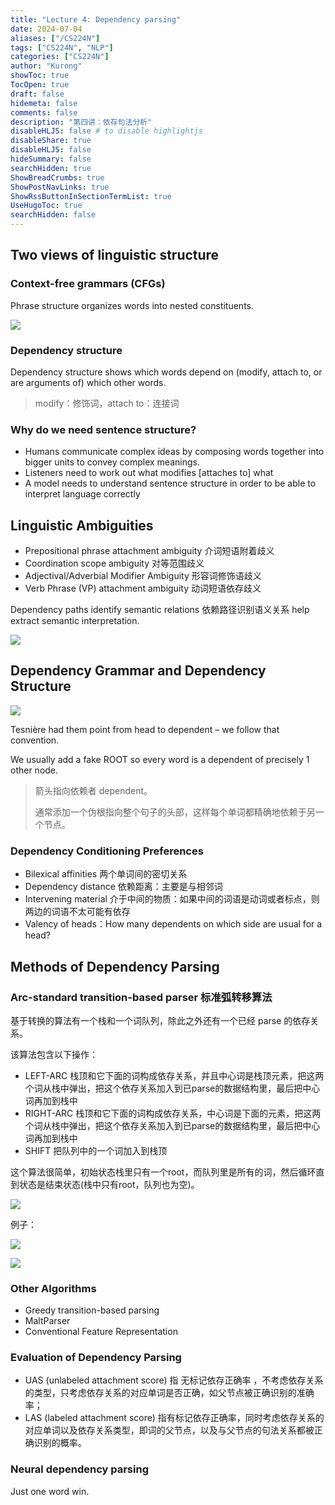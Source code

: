 ```yaml
---
title: "Lecture 4: Dependency parsing"
date: 2024-07-04
aliases: ["/CS224N"]
tags: ["CS224N", "NLP"]
categories: ["CS224N"]
author: "Kurong"
showToc: true
TocOpen: true
draft: false
hidemeta: false
comments: false
description: "第四讲：依存句法分析"
disableHLJS: false # to disable highlightjs
disableShare: true
disableHLJS: false
hideSummary: false
searchHidden: true
ShowBreadCrumbs: true
ShowPostNavLinks: true
ShowRssButtonInSectionTermList: true
UseHugoToc: true
searchHidden: false
---
```


## Two views of linguistic structure

### Context-free grammars (CFGs)

Phrase structure organizes words into nested constituents.

![](/img/CS224N/lesson_4/img1.png)

### Dependency structure

Dependency structure shows which words depend on (modify, attach to, or are  arguments of) which other words.

> modify：修饰词，attach to：连接词

### Why do we need sentence structure?

- Humans communicate complex ideas by composing words together  into bigger units to convey complex meanings.
- Listeners need to work out what modifies [attaches to] what
- A model needs to understand sentence structure in order to be  able to interpret language correctly



## Linguistic Ambiguities

- Prepositional phrase attachment ambiguity 介词短语附着歧义
- Coordination scope ambiguity 对等范围歧义
- Adjectival/Adverbial Modifier Ambiguity 形容词修饰语歧义
- Verb Phrase (VP) attachment ambiguity 动词短语依存歧义

Dependency paths identify semantic relations 依赖路径识别语义关系 help extract semantic interpretation.

![](/img/CS224N/lesson_4/img2.png)



## Dependency Grammar and Dependency Structure

![](/img/CS224N/lesson_4/img3.png)

Tesnière had them point from head to dependent – we follow that convention.

We usually add a fake ROOT so every word is a dependent of precisely 1 other node.

> 箭头指向依赖者 dependent。
>
> 通常添加⼀个伪根指向整个句子的头部，这样每个单词都精确地依赖于另⼀个节点。

### Dependency Conditioning Preferences

- Bilexical affinities 两个单词间的密切关系
- Dependency distance 依赖距离：主要是与相邻词
- Intervening material 介于中间的物质：如果中间的词语是动词或者标点，则两边的词语不太可能有依存
- Valency of heads：How many dependents on which side are usual for a head?



## Methods of Dependency Parsing

###  Arc-standard transition-based parser 标准弧转移算法

基于转换的算法有一个栈和一个词队列，除此之外还有一个已经 parse 的依存关系。

该算法包含以下操作：

- LEFT-ARC 栈顶和它下面的词构成依存关系，并且中心词是栈顶元素，把这两个词从栈中弹出，把这个依存关系加入到已parse的数据结构里，最后把中心词再加到栈中
- RIGHT-ARC 栈顶和它下面的词构成依存关系，中心词是下面的元素，把这两个词从栈中弹出，把这个依存关系加入到已parse的数据结构里，最后把中心词再加到栈中
- SHIFT 把队列中的一个词加入到栈顶

这个算法很简单，初始状态栈里只有一个root，而队列里是所有的词，然后循环直到状态是结束状态(栈中只有root，队列也为空)。

![](/img/CS224N/lesson_4/img4.png)

例子：

![](/img/CS224N/lesson_4/img6.png)

![](/img/CS224N/lesson_4/img5.png)

### Other Algorithms

- Greedy transition-based parsing
- MaltParser
- Conventional Feature Representation

### Evaluation of Dependency Parsing

- UAS (unlabeled attachment score) 指 无标记依存正确率 ，不考虑依存关系的类型，只考虑依存关系的对应单词是否正确，如父节点被正确识别的准确率；
- LAS (labeled attachment score) 指有标记依存正确率，同时考虑依存关系的对应单词以及依存关系类型，即词的父节点，以及与父节点的句法关系都被正确识别的概率。

### Neural dependency parsing

Just one word win. 

